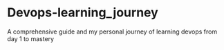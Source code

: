 # Devops-learning_journey
A comprehensive guide and my personal journey of learning devops from day 1 to mastery
